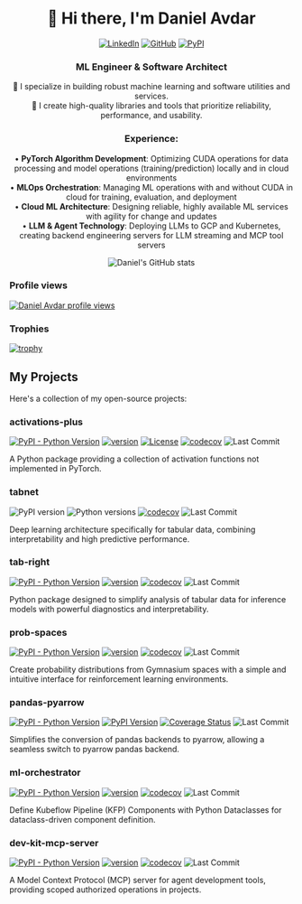

<div align="center">
  
# 👋 Hi there, I'm Daniel Avdar

[![LinkedIn](https://img.shields.io/badge/LinkedIn-0077B5?style=for-the-badge&logo=linkedin&logoColor=white)](https://linkedin.com/in/danielavdar)
[![GitHub](https://img.shields.io/badge/GitHub-100000?style=for-the-badge&logo=github&logoColor=white)](https://github.com/DanielAvdar)
[![PyPI](https://img.shields.io/badge/PyPI-3775A9?style=for-the-badge&logo=pypi&logoColor=white)](https://pypi.org/user/danielavdar)

</div>

<div align="center">
  
### ML Engineer & Software Architect

🔭 I specialize in building robust machine learning and software utilities and services.  
🌱 I create high-quality libraries and tools that prioritize reliability, performance, and usability.  

### Experience:
• **PyTorch Algorithm Development**: Optimizing CUDA operations for data processing and model operations (training/prediction) locally and in cloud environments  
• **MLOps Orchestration**: Managing ML operations with and without CUDA in cloud for training, evaluation, and deployment  
• **Cloud ML Architecture**: Designing reliable, highly available ML services with agility for change and updates  
• **LLM & Agent Technology**: Deploying LLMs to GCP and Kubernetes, creating backend engineering servers for LLM streaming and MCP tool servers

</div>

<div align="center">
<img alt="Daniel's GitHub stats" src="https://github-readme-stats.vercel.app/api?username=danielavdar&show_icons=true&theme=dark"/>
</div>

### Profile views
[![Daniel Avdar profile views](https://u8views.com/api/v1/github/profiles/66269169/views/day-week-month-total-count.svg)](https://u8views.com/github/DanielAvdar)


### Trophies 
[![trophy](https://github-profile-trophy.vercel.app/?username=DanielAvdar&theme=flat&no-bg=true&no-frame=true&column=8&margin-w=15&margin-h=15&rank=SSS,SS,S,AAA,AA,A,B,C,SECRET)](https://github.com/DanielAvdar/github-profile-trophy#about-rank)

## My Projects

Here's a collection of my open-source projects:

### activations-plus
[![PyPI - Python Version](https://img.shields.io/pypi/pyversions/activations-plus)](https://pypi.org/project/activations-plus/)
[![version](https://img.shields.io/pypi/v/activations-plus)](https://img.shields.io/pypi/v/activations-plus)
[![License](https://img.shields.io/:license-MIT-blue.svg)](https://opensource.org/licenses/MIT)
[![codecov](https://codecov.io/gh/DanielAvdar/activations-plus/graph/badge.svg)](https://codecov.io/gh/DanielAvdar/activations-plus)
![Last Commit](https://img.shields.io/github/last-commit/DanielAvdar/activations-plus/main)

A Python package providing a collection of activation functions not implemented in PyTorch.

### tabnet
![PyPI version](https://img.shields.io/pypi/v/pytorch-tabnet2.svg)
![Python versions](https://img.shields.io/pypi/pyversions/pytorch-tabnet2.svg)
[![codecov](https://codecov.io/gh/DanielAvdar/tabnet/branch/main/graph/badge.svg)](https://codecov.io/gh/DanielAvdar/tabnet/tree/main)
![Last Commit](https://img.shields.io/github/last-commit/DanielAvdar/tabnet/main)

Deep learning architecture specifically for tabular data, combining interpretability and high predictive performance.

### tab-right
[![PyPI - Python Version](https://img.shields.io/pypi/pyversions/tab-right)](https://pypi.org/project/tab-right/)
[![version](https://img.shields.io/pypi/v/tab-right)](https://pypi.org/project/tab-right/)
[![codecov](https://codecov.io/gh/DanielAvdar/tab-right/graph/badge.svg?token=N0V9KANTG2)](https://codecov.io/gh/DanielAvdar/tab-right)
![Last Commit](https://img.shields.io/github/last-commit/DanielAvdar/tab-right/main)

Python package designed to simplify analysis of tabular data for inference models with powerful diagnostics and interpretability.

### prob-spaces
[![PyPI - Python Version](https://img.shields.io/pypi/pyversions/prob-spaces)](https://pypi.org/project/prob-spaces/)
[![version](https://img.shields.io/pypi/v/prob-spaces)](https://img.shields.io/pypi/v/prob-spaces)
[![codecov](https://codecov.io/gh/DanielAvdar/prob-spaces/graph/badge.svg?token=N0V9KANTG2)](https://codecov.io/gh/DanielAvdar/prob-spaces)
![Last Commit](https://img.shields.io/github/last-commit/DanielAvdar/prob-spaces/main)

Create probability distributions from Gymnasium spaces with a simple and intuitive interface for reinforcement learning environments.

### pandas-pyarrow
[![PyPI - Python Version](https://img.shields.io/pypi/pyversions/pandas-pyarrow)](https://pypi.org/project/pandas-pyarrow/)
[![PyPI Version](https://img.shields.io/pypi/v/pandas-pyarrow)](https://pypi.org/project/pandas-pyarrow/)
[![Coverage Status](https://codecov.io/gh/DanielAvdar/pandas-pyarrow/branch/main/graph/badge.svg?token=N0V9KANTG2)](https://codecov.io/gh/DanielAvdar/pandas-pyarrow)
![Last Commit](https://img.shields.io/github/last-commit/DanielAvdar/pandas-pyarrow/main)

Simplifies the conversion of pandas backends to pyarrow, allowing a seamless switch to pyarrow pandas backend.

### ml-orchestrator
[![PyPI - Python Version](https://img.shields.io/pypi/pyversions/ml-orchestrator)](https://pypi.org/project/ml-orchestrator/)
[![version](https://img.shields.io/pypi/v/ml-orchestrator)](https://img.shields.io/pypi/v/ml-orchestrator)
[![codecov](https://codecov.io/gh/DanielAvdar/ml-orchestrator/graph/badge.svg?token=N0V9KANTG2)](https://codecov.io/gh/DanielAvdar/ml-orchestrator)
![Last Commit](https://img.shields.io/github/last-commit/DanielAvdar/ml-orchestrator/main)

Define Kubeflow Pipeline (KFP) Components with Python Dataclasses for dataclass-driven component definition.

### dev-kit-mcp-server
[![PyPI - Python Version](https://img.shields.io/pypi/pyversions/dev-kit-mcp-server)](https://pypi.org/project/dev-kit-mcp-server/)
[![version](https://img.shields.io/pypi/v/dev-kit-mcp-server)](https://img.shields.io/pypi/v/dev-kit-mcp-server)
[![codecov](https://codecov.io/gh/DanielAvdar/dev-kit-mcp-server/graph/badge.svg?token=N0V9KANTG2)](https://codecov.io/gh/DanielAvdar/dev-kit-mcp-server)
![Last Commit](https://img.shields.io/github/last-commit/DanielAvdar/dev-kit-mcp-server/main)

A Model Context Protocol (MCP) server for agent development tools, providing scoped authorized operations in projects.
